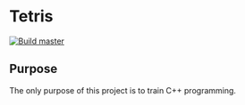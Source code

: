 # Tetris
[![Build master](https://github.com/kecajjo/pseudo_tetris/actions/workflows/build_master.yaml/badge.svg?branch=master)](https://github.com/kecajjo/pseudo_tetris/actions/workflows/build_master.yaml)


## Purpose

The only purpose of this project is to train C++ programming.